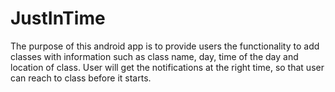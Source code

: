 # JustInTime
The purpose of this android app is to provide users the functionality to add classes with information such as class name, day, time of the day and location of class.
User will get the notifications at the right time, so that user can reach to class before it starts. 
